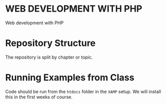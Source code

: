 # WEB DEVELOPMENT WITH PHP
Web development with PHP 

# Repository Structure 
The repository is split by chapter or topic. 

# Running Examples from Class 
Code should be run from the `htdocs` folder in the `XAMP` setup. We will install this in the first weeks of course. 
